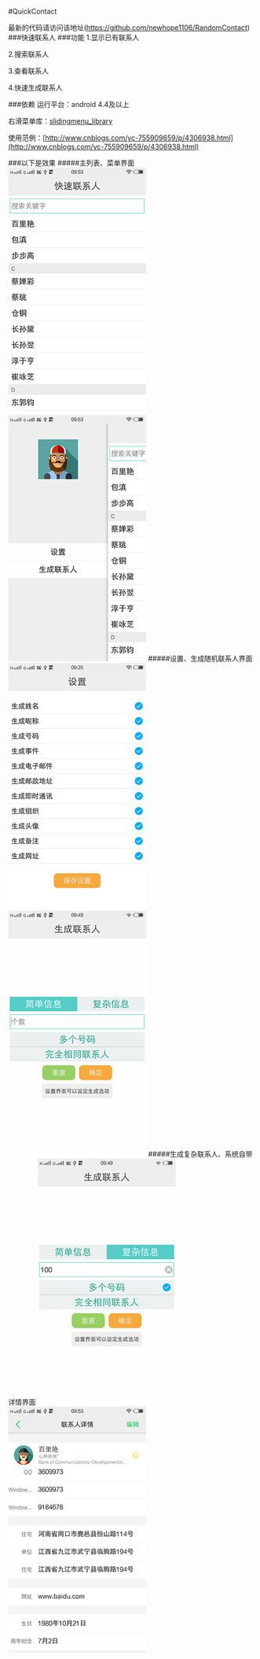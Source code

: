 #QuickContact

最新的代码请访问该地址(https://github.com/newhope1106/RandomContact)
###快速联系人
###功能
1.显示已有联系人

2.搜索联系人

3.查看联系人

4.快速生成联系人

###依赖
运行平台：android 4.4及以上

右滑菜单库：[slidingmenu_library](https://github.com/YeXiaoChao/slidingmenu_library)

使用范例：[http://www.cnblogs.com/yc-755909659/p/4306938.html](http://www.cnblogs.com/yc-755909659/p/4306938.html)

###以下是效果
#####主列表、菜单界面
![主列表](./screenshots/主界面.png) &nbsp;&nbsp;&nbsp;
![菜单界面](./screenshots/菜单界面.png)
#####设置、生成随机联系人界面
![设置界面](./screenshots/设置界面.png) &nbsp;&nbsp;&nbsp; ![生成随机联系人界面](./screenshots/生成随机联系人界面.png)
#####生成复杂联系人、系统自带详情界面
![生成复杂联系人界面](./screenshots/生成复杂联系人界面.png) &nbsp;&nbsp;&nbsp;
![详情界面](./screenshots/详情界面.png)

